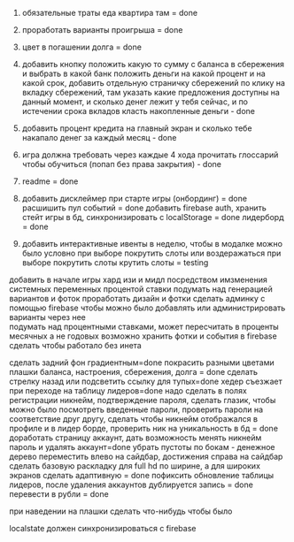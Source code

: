 1. обязательные траты еда квартира там = done
2. проработать варианты проигрыша = done
3. цвет в погашении долга  = done
4. добавить кнопку положить какую то сумму с баланса в сбережения и выбрать в какой банк положить деньги на какой процент и на какой срок, добавить отдельную страничку сбережений по клику на вкладку сбережений, там указать какие предложения доступны на данный момент, и сколько денег лежит у тебя сейчас, и по истечении срока вкладов класть накопленные деньги - done
5. добавить процент кредита на главный экран и сколько тебе накапало денег за каждый месяц - done
7. игра должна требовать через каждые 4 хода прочитать глоссарий чтобы обучиться (попап без права закрытия) - done
6. readme = done
9. добавить дисклеймер при старте игры (онбординг) = done 
расшишить пул событий = done
добавить firebase auth, хранить стейт игры в бд, синхронизировать с localStorage = done
лидерборд = done

8. добавить интерактивные ивенты в неделю, чтобы в модалке можно было условно при выборе покрутить слоты или воздеражаться при выборе покрутить слоты крутить слоты = testing


добавить в начале игры хард изи и мидл посредством имзменения системных переменных процентой ставки
подумать над генерацией вариантов и фоток
проработать дизайн и фотки
сделать админку с помощью firebase чтобы можно было добавлять или администрировать варианты через нее   
подумать над процентными ставками, может пересчитать в проценты месячных а не годовых
возможно хранить фотки и события в firebase
сделать чтобы работало без инета


сделать задний фон градиентным=done 
покрасить разными цветами плашки баланса, настроения, сбережения, долга = done
сделать стрелку назад или подсветить ссылку для тупых=done
хедер съезжает при переходе на таблицу лидеров=done
надо сделать в полях регистрации никнейм, подтверждение пароля, сделать глазик, чтобы можно было посмотреть введенные пароли, проверить пароли на соответствие друг другу, сделать чтобы никнейм отображался в профиле и в лидер борде, проверить ник на уникальность в бд = done
доработать страницу  аккаунт, дать возможность менять никнейм пароль и удалять аккаунт=done
убрать пустоты по бокам - денежное дерево переместить влево на сайдбар,  достижения справа на сайдбар   сделать базовую раскладку для full hd по ширине, а для широких экранов сделать адаптивную = done
пофиксить обновление таблицы лидеров, после удаления аккаунтов дублируется запись = done
перевести в рубли = done

при наведении на плашки сделать что-нибудь чтобы было   


localstate должен синхронизироваться с firebase